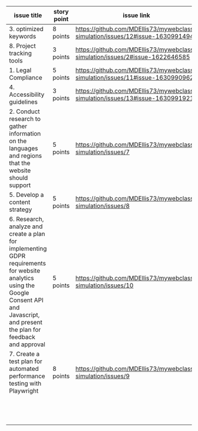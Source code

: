 | issue title                                                                                                                                                                                 | story point | issue link                                                                    | status | assigned to | assigned on | completed on | category | status notes |
|---------------------------------------------------------------------------------------------------------------------------------------------------------------------------------------------|-------------|-------------------------------------------------------------------------------|--------|-------------|-------------|--------------|----------|--------------|
| 3. optimized keywords                                                                                                                                                                       | 8 points    | https://github.com/MDEllis73/mywebclass-simulation/issues/12#issue-1630991494 | done   | Michael     | 3/19/23     | 3/22/23      | document |              |
| 8. Project tracking tools                                                                                                                                                                   | 3 points    | https://github.com/MDEllis73/mywebclass-simulation/issues/2#issue-1622646585  | done   | Michael     | 3/11/23     | 3/17/23      | document |              |
| 1. Legal Compliance                                                                                                                                                                         | 5 points    | https://github.com/MDEllis73/mywebclass-simulation/issues/11#issue-1630990962 | done   | Michael     | 3/19/23     | 3/23/23      | document |              |
| 4. Accessibility guidelines                                                                                                                                                                 | 3 points    | https://github.com/MDEllis73/mywebclass-simulation/issues/13#issue-1630991921 | done   | Michael     | 3/19/23     | 3/23/23      | document |              |
| 2. Conduct research to gather information on the languages and regions that the website should support                                                                                      | 5 points    | https://github.com/MDEllis73/mywebclass-simulation/issues/7                   | done   | Pil         | 3/19/23     | 3/23/23            | document |              |
| 5. Develop a content strategy                                                                                                                                                               | 5 points    | https://github.com/MDEllis73/mywebclass-simulation/issues/8                   | done   | Pil         | 3/19/23     | 3/23/23            | document |              |
| 6. Research, analyze and create a plan for implementing GDPR requirements for website analytics using the Google Consent API and Javascript, and present the plan for feedback and approval | 5 points    | https://github.com/MDEllis73/mywebclass-simulation/issues/10                  | done   | Pil         | 3/19/23     | 3/23/23            | document |              |
| 7. Create a test plan for automated performance testing with Playwright                                                                                                                     | 8 points    | https://github.com/MDEllis73/mywebclass-simulation/issues/9                   | done   | Pil         | 3/19/23     | 3/23/23            | document |              |
|                                                                                                                                                                                             |             |                                                                               |        |             |             |              |          |              |
|                                                                                                                                                                                             |             |                                                                               |        |             |             |              |          |              |
|                                                                                                                                                                                             |             |                                                                               |        |             |             |              |          |              |
|                                                                                                                                                                                             |             |                                                                               |        |             |             |              |          |              |
|                                                                                                                                                                                             |             |                                                                               |        |             |             |              |          |              |
|                                                                                                                                                                                             |             |                                                                               |        |             |             |              |          |              |
|                                                                                                                                                                                             |             |                                                                               |        |             |             |              |          |              |
|                                                                                                                                                                                             |             |                                                                               |        |             |             |              |          |              |
|                                                                                                                                                                                             |             |                                                                               |        |             |             |              |          |              |
|                                                                                                                                                                                             |             |                                                                               |        |             |             |              |          |              |
|                                                                                                                                                                                             |             |                                                                               |        |             |             |              |          |              |
|                                                                                                                                                                                             |             |                                                                               |        |             |             |              |          |              |
|                                                                                                                                                                                             |             |                                                                               |        |             |             |              |          |              |
